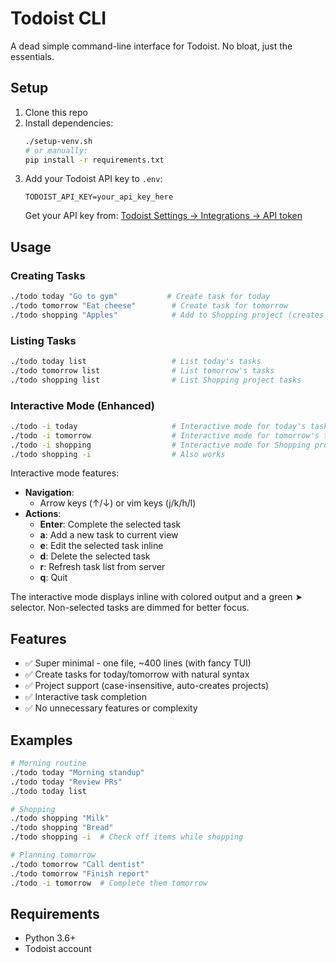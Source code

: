 # Todoist CLI

A dead simple command-line interface for Todoist. No bloat, just the essentials.

## Setup

1. Clone this repo
2. Install dependencies:
   ```bash
   ./setup-venv.sh
   # or manually:
   pip install -r requirements.txt
   ```
3. Add your Todoist API key to `.env`:
   ```
   TODOIST_API_KEY=your_api_key_here
   ```
   Get your API key from: [Todoist Settings → Integrations → API token](https://app.todoist.com/app/settings/integrations/developer)

## Usage

### Creating Tasks

```bash
./todo today "Go to gym"           # Create task for today
./todo tomorrow "Eat cheese"        # Create task for tomorrow
./todo shopping "Apples"            # Add to Shopping project (creates project if needed)
```

### Listing Tasks

```bash
./todo today list                   # List today's tasks
./todo tomorrow list                # List tomorrow's tasks
./todo shopping list                # List Shopping project tasks
```

### Interactive Mode (Enhanced)

```bash
./todo -i today                     # Interactive mode for today's tasks
./todo -i tomorrow                  # Interactive mode for tomorrow's tasks
./todo -i shopping                  # Interactive mode for Shopping project
./todo shopping -i                  # Also works
```

Interactive mode features:
- **Navigation**: 
  - Arrow keys (↑/↓) or vim keys (j/k/h/l)
- **Actions**:
  - **Enter**: Complete the selected task
  - **a**: Add a new task to current view
  - **e**: Edit the selected task inline
  - **d**: Delete the selected task
  - **r**: Refresh task list from server
  - **q**: Quit

The interactive mode displays inline with colored output and a green ➤ selector. Non-selected tasks are dimmed for better focus.

## Features

- ✅ Super minimal - one file, ~400 lines (with fancy TUI)
- ✅ Create tasks for today/tomorrow with natural syntax
- ✅ Project support (case-insensitive, auto-creates projects)
- ✅ Interactive task completion
- ✅ No unnecessary features or complexity

## Examples

```bash
# Morning routine
./todo today "Morning standup"
./todo today "Review PRs"
./todo today list

# Shopping
./todo shopping "Milk"
./todo shopping "Bread"
./todo shopping -i  # Check off items while shopping

# Planning tomorrow
./todo tomorrow "Call dentist"
./todo tomorrow "Finish report"
./todo -i tomorrow  # Complete them tomorrow
```

## Requirements

- Python 3.6+
- Todoist account